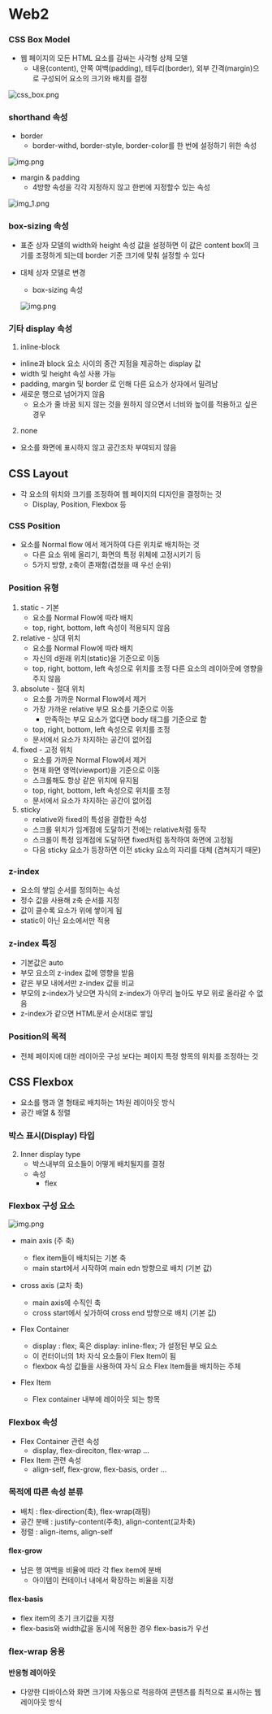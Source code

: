 # Web2
### CSS Box Model
- 웹 페이지의 모든 HTML 요소를 감싸는 사각형 상제 모델
    - 내용(content), 안쪽 여백(padding), 테두리(border), 외부 간격(margin)으로 구성되어 요소의 크기와 배치를 결정
  
![css_box.png](img_for_Python/css_box.png)

### shorthand 속성
- border
  - border-withd, border-style, border-color를 한 번에 설정하기 위한 속성

![img.png](img_for_Python/border.png)

- margin & padding
  - 4방향 속성을 각각 지정하지 않고 한번에 지정할수 있는 속성
  
![img_1.png](img_for_Python/margin_padding.png)

### box-sizing 속성
- 표준 상자 모델의 width와 height 속성 값을 설정하면 이 값은 content box의 크기를 조정하게 되는데 border 기준 크기에 맞춰 설정할 수 있다
- 대체 상자 모델로 변경
  - box-sizing 속성
  
  ![img.png](img_for_Python/box_sizing.png)
    
### 기타 display 속성
  1. inline-block
  - inline과 block 요소 사이의 중간 지점을 제공하는 display 값
  - width 및 height 속성 사용 가능
  - padding, margin 및 border 로 인해 다른 요소가 상자에서 밀려남
  - 새로운 행으로 넘어가지 않음
    - 요소가 줄 바꿈 되지 않는 것을 원하지 않으면서 너비와 높이를 적용하고 싶은 경우

2. none
  - 요소를 화면에 표시하지 않고 공간조차 부여되지 않음

## CSS Layout
- 각 요소의 위치와 크기를 조정하여 웹 페이지의 디자인을 결정하는 것
  - Display, Position, Flexbox 등
  
### CSS Position
- 요소를 Normal flow 에서 제거하여 다른 위치로 배치하는 것
  - 다른 요소 위에 올리기, 화면의 특정 위체에 고정시키기 등 
  - 5가지 방향, z축이 존재함(겹쳤을 때 우선 순위)
  
### Position 유형
1. static - 기본
   - 요소를 Normal Flow에 따라 배치
    - top, right, bottom, left 속성이 적용되지 않음
2. relative - 상대 위치
   - 요소를 Normal Flow에 따라 배치
   - 자신의 d원래 위치(static)을 기준으로 이동
   - top, right, bottom, left 속성으로 위치를 조정
   다른 요소의 레이아웃에 영향을 주지 않음
3. absolute - 절대 위치
   - 요소를 가까운 Normal Flow에서 제거
   - 가장 가까운 relative 부모 요소를 기준으로 이동
      - 만족하는 부모 요소가 없다면 body 태그를 기준으로 함
   - top, right, bottom, left 속성으로 위치를 조정
   - 문서에서 요소가 차지하는 공간이 없어짐
4. fixed - 고정 위치
    - 요소를 가까운 Normal Flow에서 제거
   - 현재 화면 영역(viewport)을 기준으로 이동
   - 스크롤해도 항상 같은 위치에 유지됨
   - top, right, bottom, left 속성으로 위치를 조정
   - 문서에서 요소가 차지하는 공간이 없어짐
5. sticky
    - relative와 fixed의 특성을 결합한 속성
    - 스크롤 위치가 임계점에 도달하기 전에는 relative처럼 동작
    - 스크롤이 특정 임계점에 도달하면 fixed처럼 동작하여 화면에 고정됨
    - 다음 sticky 요소가 등장하면 이전 sticky 요소의 자리를 대체 (겹쳐지기 때문)
  
### z-index
- 요소의 쌓임 순서를 정의하는 속성
- 정수 값을 사용해 z축 순서를 지정
- 값이 클수록 요소가 위에 쌓이게 됨
- static이 아닌 요소에서만 적용

### z-index 특징
- 기본값은 auto
- 부모 요소의 z-index 값에 영향을 받음
- 같은 부모 내에서만 z-index 값을 비교
- 부모의 z-index가 낮으면 자식의 z-index가 아무리 높아도 부모 위로 올라갈 수 없음
- z-index가 같으면 HTML문서 순서대로 쌓임

### Position의 목적
- 전체 페이지에 대한 레이아웃 구성 보다는 페이지 특정 항목의 위치를 조정하는 것

## CSS Flexbox
- 요소를 행과 열 형태로 배치하는 1차원 레이아웃 방식
- 공간 배열 & 정렬
### 박스 표시(Display) 타입
2. Inner display type
    - 박스내부의 요소들이 어떻게 배치될지를 결정
    - 속성
        - flex
  
### Flexbox 구성 요소
![img.png](img_for_Python/Flexbox.png)

- main axis (주 축)
    - flex item들이 배치되는 기본 축
    - main start에서 시작하여 main edn 방향으로 배치 (기본 값)
    
- cross axis (교차 축)
    - main axis에 수직인 축
    - cross start에서 싲가하여 cross end 방향으로 배치 (기본 값)
    
- Flex Container
    - display : flex; 혹은 display: inline-flex; 가 설정된 부모 요소
    - 이 컨터이너의 1차 자식 요소들이 Flex Item이 됨
    - flexbox 속성 값들을 사용하여 자식 요소 Flex Item들을 배치하는 주체
    
- Flex Item
    - Flex container 내부에 레이아웃 되는 항목
    
### Flexbox 속성
- Flex Container 관련 속성
  - display, flex-direciton, flex-wrap ...
- Flex Item 관련 속성
    - align-self, flex-grow, flex-basis, order ...
    
### 목적에 따른 속성 분류
- 배치 : flex-direction(축), flex-wrap(래핑)
- 공간 분배 : justify-content(주축), align-content(교차축)
- 정렬 : align-items, align-self

#### flex-grow
- 남은 행 여백을 비율에 따라 각 flex item에 분배
    - 아이템이 컨테이너 내에서 확장하는 비율을 지정
    
#### flex-basis
- flex item의 초기 크기값을 지정
- flex-basis와 width값을 동시에 적용한 경우 flex-basis가 우선


### flex-wrap 응용
#### 반응형 레이아웃
- 다양한 디바이스와 화면 크기에 자동으로 적응하여 콘텐츠를 최적으로 표시하는 웹 레이아웃 방식
